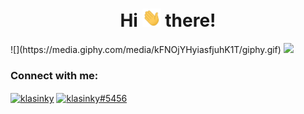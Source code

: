 <h1 align="center">Hi <img src="https://raw.githubusercontent.com/ABSphreak/ABSphreak/master/gifs/Hi.gif" width="30px"> there!</h1>
![](https://media.giphy.com/media/kFNOjYHyiasfjuhK1T/giphy.gif)
<img src="https://gpvc.arturio.dev/klasinky"></p>
<h3 align="left">Connect with me:</h3><p align="right">

<p align="left">
<a href="https://twitter.com/klasinky" target="blank"><img align="center" src="https://raw.githubusercontent.com/rahuldkjain/github-profile-readme-generator/master/src/images/icons/Social/twitter.svg" alt="klasinky" height="30" width="40" /></a>
<a href="https://discord.gg/klasinky#5456" target="blank"><img align="center" src="https://raw.githubusercontent.com/rahuldkjain/github-profile-readme-generator/master/src/images/icons/Social/discord.svg" alt="klasinky#5456" height="30" width="40" /></a>
</p>
